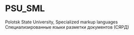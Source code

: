 # PSU_SML
Polotsk State University, Specialized markup languages
Специализированные языки разметки документов (СЯРД)
